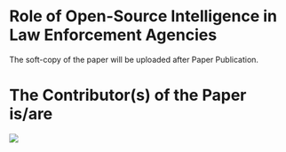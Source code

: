 # Role of Open-Source Intelligence in Law Enforcement Agencies
The soft-copy of the paper will be uploaded after Paper Publication.

# The Contributor(s) of the Paper is/are
<a href="https://github.com/hm05/Role-of-Open-Source-Intelligence-in-Law-Enforcement-Agencies/graphs/contributors">
  <img src="https://contributors-img.web.app/image?repo=hm05/Role-of-Open-Source-Intelligence-in-Law-Enforcement-Agencies" />
</a>
